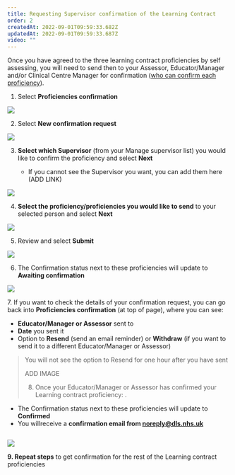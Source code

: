 ```yaml
---
title: Requesting Supervisor confirmation of the Learning Contract​
order: 2
createdAt: 2022-09-01T09:59:33.682Z
updatedAt: 2022-09-01T09:59:33.687Z
video: ""
---
```

Once you have agreed to the three learning contract proficiencies by self assessing, you will need to send then to your Assessor, Educator/Manager and/or Clinical Centre Manager for confirmation ([who can confirm each proficiency](/user-guide/learner/04-learning-contract)). ​

1. Select **Proficiencies confirmation​**

![](/img/l_learning-contract_6_n.png)

2. Select **New confirmation request​**

![](/img/l_self-assess-proficiencies_4.png)

3. **Select which Supervisor** (from your Manage supervisor list) you would like to confirm the proficiency and select **Next​** 

   * I﻿f you cannot see the Supervisor you want, you can add them here (ADD LINK)

![](/img/l_learning-contract_7_n.png)

4. **Select the proficiency/proficiencies you would like to send** to your selected person and select **Next​**

![](/img/l_learning-contract_8_n.png)

5. Review and select **Submit​**

![](/img/l_learning-contract_9.png)

6. The Confirmation status next to these proficiencies will update to **Awaiting confirmation**

![](/img/l_learning-contract_10.png)

7﻿.  If you want to check the details of your confirmation request, you can go back into **Proficiencies confirmation** (at top of page), where you can see:

* **Educator/Manager or Assessor** sent to
* **Date** you sent it
* Option to **Resend** (send an email reminder) or **Withdraw** (if you want to send it to a different Educator/Manager or Assessor)

> You will not see the option to Resend for one hour after you have sent
>
> A﻿DD IMAGE
>
> 8. Once your Educator/Manager or Assessor has confirmed your Learning contract proficiency: .

* The Confirmation status next to these proficiencies will update to **Confirmed**
* You willreceive a **confirmation email from noreply@dls.nhs.uk**

![]()

![](/img/l_learning-contract_12.png)

**9. Repeat steps** to get confirmation for the rest of the Learning contract proficiencies​